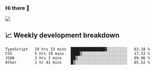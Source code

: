 ### Hi there 👋
<img align="center" src="https://github-readme-stats.vercel.app/api?username=Tumao727&show_icons=true&hide_title=true&theme=dracula" />


## 📈 Weekly development breakdown
<!--START_SECTION:waka-->

```text
TypeScript   19 hrs 23 mins  ███████████████▓░░░░░░░░░   63.18 %
CSS          5 hrs 19 mins   ████▒░░░░░░░░░░░░░░░░░░░░   17.33 %
JSON         3 hrs 3 mins    ██▒░░░░░░░░░░░░░░░░░░░░░░   09.96 %
Other        1 hr 41 mins    █▒░░░░░░░░░░░░░░░░░░░░░░░   05.52 %
```

<!--END_SECTION:waka-->